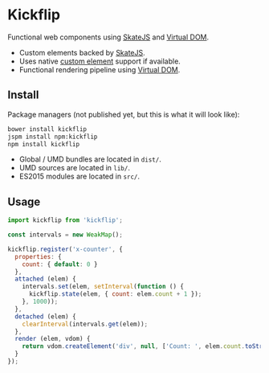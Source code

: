 # Kickflip

Functional web components using [SkateJS](https://github.com/skatejs/skatejs) and [Virtual DOM](https://github.com/Matt-Esch/virtual-dom).

- Custom elements backed by [SkateJS](https://github.com/skatejs/skatejs).
- Uses native [custom element](http://w3c.github.io/webcomponents/spec/custom/) support if available.
- Functional rendering pipeline using [Virtual DOM](https://github.com/Matt-Esch/virtual-dom).

## Install

Package managers (not published yet, but this is what it will look like):

```sh
bower install kickflip
jspm install npm:kickflip
npm install kickflip
```

- Global / UMD bundles are located in `dist/`.
- UMD sources are located in `lib/`.
- ES2015 modules are located in `src/`.

## Usage

```js
import kickflip from 'kickflip';

const intervals = new WeakMap();

kickflip.register('x-counter', {
  properties: {
    count: { default: 0 }
  },
  attached (elem) {
    intervals.set(elem, setInterval(function () {
      kickflip.state(elem, { count: elem.count + 1 });
    }, 1000));
  },
  detached (elem) {
    clearInterval(intervals.get(elem));
  },
  render (elem, vdom) {
    return vdom.createElement('div', null, ['Count: ', elem.count.toString()]);
  }
});
```
